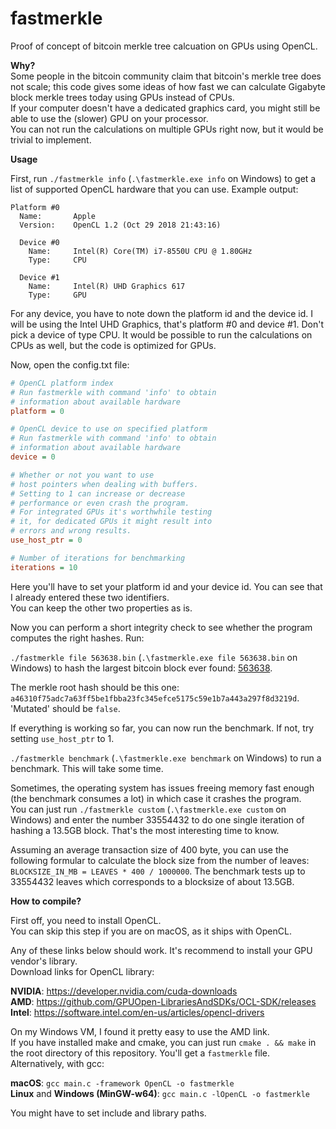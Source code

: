 # fastmerkle

Proof of concept of bitcoin merkle tree calcuation on GPUs using OpenCL.  

**Why?**  
Some people in the bitcoin community claim that bitcoin's merkle tree does not scale;
this code gives some ideas of how fast we can calculate Gigabyte block merkle trees today using GPUs instead of CPUs.  
If your computer doesn't have a dedicated graphics card, you might still be able to use the (slower) GPU on your processor.  
You can not run the calculations on multiple GPUs right now, but it would be trivial to implement.

**Usage**

First, run `./fastmerkle info` (`.\fastmerkle.exe info` on Windows) to get a list of supported OpenCL hardware that you can use. Example output:  
```
Platform #0
  Name:       Apple
  Version:    OpenCL 1.2 (Oct 29 2018 21:43:16)

  Device #0
    Name:     Intel(R) Core(TM) i7-8550U CPU @ 1.80GHz
    Type:     CPU

  Device #1
    Name:     Intel(R) UHD Graphics 617
    Type:     GPU
```
For any device, you have to note down the platform id and the device id. I will be using the Intel UHD Graphics, that's platform #0 and device #1. Don't pick a device of type CPU. It would be possible to run the calculations on CPUs as well, but the code is optimized for GPUs.  

Now, open the config.txt file:  
```ini
# OpenCL platform index
# Run fastmerkle with command 'info' to obtain
# information about available hardware
platform = 0

# OpenCL device to use on specified platform
# Run fastmerkle with command 'info' to obtain
# information about available hardware
device = 0

# Whether or not you want to use
# host pointers when dealing with buffers.
# Setting to 1 can increase or decrease
# performance or even crash the program.
# For integrated GPUs it's worthwhile testing
# it, for dedicated GPUs it might result into
# errors and wrong results.
use_host_ptr = 0

# Number of iterations for benchmarking
iterations = 10
```
Here you'll have to set your platform id and your device id. You can see that I already entered these two identifiers.  
You can keep the other two properties as is.

Now you can perform a short integrity check to see whether the program computes the right hashes. Run:  

`./fastmerkle file 563638.bin` (`.\fastmerkle.exe file 563638.bin` on Windows) to hash the largest bitcoin block ever found: [563638](https://blockchair.com/bitcoin-sv/block/563638).  

The merkle root hash should be this one: `a46310f75adc7a63ff5be1fbba23fc345efce5175c59e1b7a443a297f8d3219d`.  
'Mutated' should be `false`.  

If everything is working so far, you can now run the benchmark. If not, try setting `use_host_ptr` to 1.

`./fastmerkle benchmark` (`.\fastmerkle.exe benchmark` on Windows) to run a benchmark. This will take some time.

Sometimes, the operating system has issues freeing memory fast enough (the benchmark consumes a lot) in which case it crashes the program.  
You can just run `./fastmerkle custom` (`.\fastmerkle.exe custom` on Windows) and enter the number 33554432 to do one single iteration of hashing a 13.5GB block.
That's the most interesting time to know.

Assuming an average transaction size of 400 byte, you can use the following formular to calculate the block size from the number of leaves: `BLOCKSIZE_IN_MB = LEAVES * 400 / 1000000`. The benchmark tests up to 33554432 leaves which corresponds to a blocksize of about 13.5GB.

**How to compile?**  

First off, you need to install OpenCL.  
You can skip this step if you are on macOS, as it ships with OpenCL.

Any of these links below should work. It's recommend to install your GPU vendor's library.  
Download links for OpenCL library:

**NVIDIA**: https://developer.nvidia.com/cuda-downloads  
**AMD**: https://github.com/GPUOpen-LibrariesAndSDKs/OCL-SDK/releases  
**Intel**: https://software.intel.com/en-us/articles/opencl-drivers  

On my Windows VM, I found it pretty easy to use the AMD link.  
If you have installed make and cmake, you can just run `cmake . && make` in the root directory of this repository. You'll get a `fastmerkle` file.  
Alternatively, with gcc:  

**macOS**: `gcc main.c -framework OpenCL -o fastmerkle`  
**Linux** and **Windows (MinGW-w64)**: `gcc main.c -lOpenCL -o fastmerkle`

You might have to set include and library paths.
